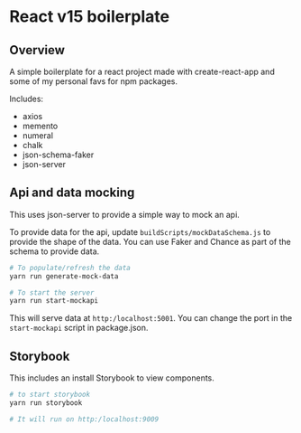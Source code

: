 # React v15 boilerplate

## Overview
A simple boilerplate for a react project made with create-react-app and some of my personal favs for npm packages.

Includes:

* axios
* memento
* numeral
* chalk
* json-schema-faker
* json-server

## Api and data mocking

This uses json-server to provide a simple way to mock an api.

To provide data for the api, update ```buildScripts/mockDataSchema.js``` to provide the shape of the data. You can use Faker and Chance as part of the schema to provide data.


```bash
# To populate/refresh the data
yarn run generate-mock-data

# To start the server
yarn run start-mockapi
```

This will serve data at ```http:/localhost:5001```. You can change the port in the ```start-mockapi``` script in package.json.

## Storybook
This includes an install Storybook to view components.

```bash
# to start storybook
yarn run storybook

# It will run on http:/localhost:9009
```
